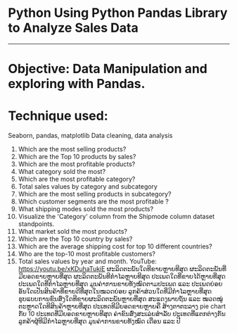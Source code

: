 # Python Using Python Pandas Library to Analyze Sales Data 
--------------------------------------------------------------------------------------------------------------------------------------------------------------
# Objective: Data Manipulation and exploring with Pandas.
# Technique used:

Seaborn, pandas, matplotlib
Data cleaning, data analysis

1.	Which are the most selling products?
2.	Which are the Top 10 products by sales?
3.	Which are the most profitable products?
4.	What category sold the most?
5.	Which are the most profitable category?
6.	Total sales values by category and subcategory
7.	Which are the most selling products in subcategory?
8.	Which customer segments are the most profitable ?
9.	What shipping modes sold the most products?
10.	Visualize the 'Category' column from the Shipmode column dataset standpoints.
11.	What market sold the most products?
12.	Which are the Top 10 country by sales?
14.	Which are the average shipping cost for top 10 different countries?
15.	Who are the top-10 most profitable customers?
17.	Total sales values by year and month.
YouTube: https://youtu.be/xKDuhaTukiE
ຜະລິດຕະພັນໃດທີຂາຍຫຼາຍທີສຸດ
ຜະລິດຕະພັນທີ່ມີຍອດຂາຍຫຼາຍທີ່ສຸດ
ຜະລິດຕະພັນທີກຳໄລຫຼາຍທີສຸດ
ປະເພດໃດທີ່ຂາຍໄດ້ຫຼາຍທີ່ສຸດ
ປະເພດໃດທີ່ກຳໄລຫຼາຍທີ່ສຸດ
ມູນຄ່າການຂາຍທັງໝົດຕາມປະເພດ ແລະ ປະເພດຍ່ອຍ
ອັນໃດເປັນສິນຄ້າທີ່ຂາຍດີທີ່ສຸດໃນໝວດຍ່ອຍ
ລູກຄ້າສ່ວນໃດທີ່ມີກຳໄລຫຼາຍທີ່ສຸດ
ຮູບແບບການຂົນສົ່ງໃດທີຂາຍຜະລິດຕະພັນຫຼາຍທີ່ສຸດ
ສະແດງພາບຖັນ ແລະ ໝວດໝູ່
ຕະຫຼາດໃດທີສິນຄ້າຫຼາຍທີ່ສຸດ
ປະເທດທີມີຍອດຂາຍຫຼາຍຄື
ສ້າງຕາຕະລາງ pie chart ກັບ 10 ປະເທດທີ່ມີຍອດຂາຍຫຼາຍທີສຸດ
ຄ່າຂົນສົ່ງສະເລ່ຍສຳລັບ ປະເທດທີ່ແຕກຕ່າງກັນ
ລູກຄ້າຜູ້ທີມີກຳໄລຫຼາຍທີ່ສຸດ 
ມູນຄ່າການຂາຍທັງໝົດ ເດືອນ ແລະ ປີ
